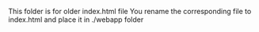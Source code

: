 This folder is for older index.html file
You rename the corresponding file to index.html and place it in ./webapp folder
